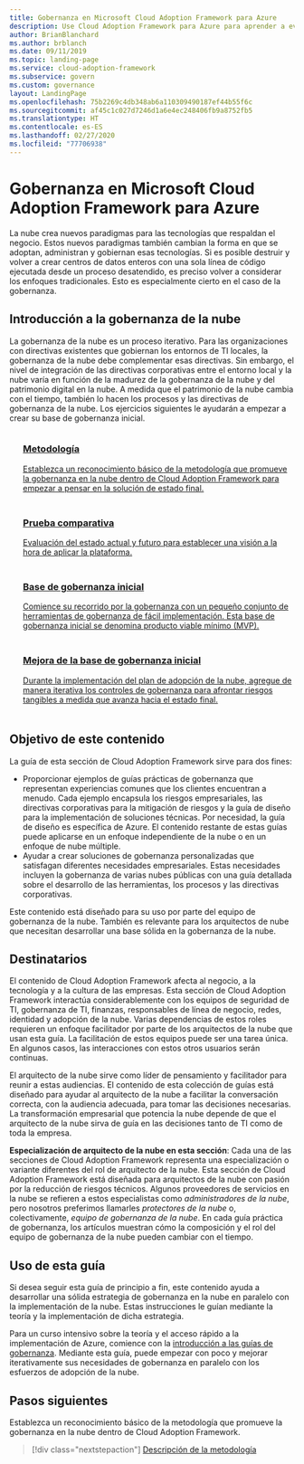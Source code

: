 ```yaml
---
title: Gobernanza en Microsoft Cloud Adoption Framework para Azure
description: Use Cloud Adoption Framework para Azure para aprender a evaluar directivas existentes, crear una base de gobernanza inicial y agregar de forma iterativa herramientas de gobernanza.
author: BrianBlanchard
ms.author: brblanch
ms.date: 09/11/2019
ms.topic: landing-page
ms.service: cloud-adoption-framework
ms.subservice: govern
ms.custom: governance
layout: LandingPage
ms.openlocfilehash: 75b2269c4db348ab6a110309490187ef44b55f6c
ms.sourcegitcommit: af45c1c027d7246d1a6e4ec248406fb9a8752fb5
ms.translationtype: HT
ms.contentlocale: es-ES
ms.lasthandoff: 02/27/2020
ms.locfileid: "77706938"
---
```

# <a name="governance-in-the-microsoft-cloud-adoption-framework-for-azure"></a>Gobernanza en Microsoft Cloud Adoption Framework para Azure

La nube crea nuevos paradigmas para las tecnologías que respaldan el negocio. Estos nuevos paradigmas también cambian la forma en que se adoptan, administran y gobiernan esas tecnologías. Si es posible destruir y volver a crear centros de datos enteros con una sola línea de código ejecutada desde un proceso desatendido, es preciso volver a considerar los enfoques tradicionales. Esto es especialmente cierto en el caso de la gobernanza.

## <a name="get-started-with-cloud-governance"></a>Introducción a la gobernanza de la nube

La gobernanza de la nube es un proceso iterativo. Para las organizaciones con directivas existentes que gobiernan los entornos de TI locales, la gobernanza de la nube debe complementar esas directivas. Sin embargo, el nivel de integración de las directivas corporativas entre el entorno local y la nube varía en función de la madurez de la gobernanza de la nube y del patrimonio digital en la nube. A medida que el patrimonio de la nube cambia con el tiempo, también lo hacen los procesos y las directivas de gobernanza de la nube. Los ejercicios siguientes le ayudarán a empezar a crear su base de gobernanza inicial.

<!-- markdownlint-disable MD033 -->

<ul class="panelContent cardsF">
    <li style="display: flex; flex-direction: column;">
        <a href="./methodology.md">
            <div class="cardSize">
                <div class="cardPadding" style="padding-bottom:10px;">
                    <div class="card" style="padding-bottom:10px;">
                        <div class="cardImageOuter">
                            <div class="cardImage">
                                <img alt="" src="../_images/icons/1.png" data-linktype="external">
                            </div>
                        </div>
                        <div class="cardText" style="padding-left:0px;">
                            <h3>Metodología</h3>
Establezca un reconocimiento básico de la metodología que promueve la gobernanza en la nube dentro de Cloud Adoption Framework para empezar a pensar en la solución de estado final.
                        </div>
                    </div>
                </div>
            </div>
        </a>
    </li>
    <li style="display: flex; flex-direction: column;">
        <a href="./benchmark.md">
            <div class="cardSize">
                <div class="cardPadding" style="padding-bottom:10px;">
                    <div class="card" style="padding-bottom:10px;">
                        <div class="cardImageOuter">
                            <div class="cardImage">
                                <img alt="" src="../_images/icons/2.png" data-linktype="external">
                            </div>
                        </div>
                        <div class="cardText" style="padding-left:0px;">
                            <h3>Prueba comparativa</h3>
Evaluación del estado actual y futuro para establecer una visión a la hora de aplicar la plataforma.
                        </div>
                    </div>
                </div>
            </div>
        </a>
    </li>
    <li style="display: flex; flex-direction: column;">
        <a href="./initial-foundation.md">
            <div class="cardSize">
                <div class="cardPadding" style="padding-bottom:10px;">
                    <div class="card" style="padding-bottom:10px;">
                        <div class="cardImageOuter">
                            <div class="cardImage">
                                <img alt="" src="../_images/icons/3.png" data-linktype="external">
                            </div>
                        </div>
                        <div class="cardText" style="padding-left:0px;">
                            <h3>Base de gobernanza inicial</h3>
Comience su recorrido por la gobernanza con un pequeño conjunto de herramientas de gobernanza de fácil implementación. Esta base de gobernanza inicial se denomina producto viable mínimo (MVP).
                        </div>
                    </div>
                </div>
            </div>
        </a>
    </li>
    <li style="display: flex; flex-direction: column;">
        <a href="./foundation-improvements.md">
            <div class="cardSize">
                <div class="cardPadding" style="padding-bottom:10px;">
                    <div class="card" style="padding-bottom:10px;">
                        <div class="cardImageOuter">
                            <div class="cardImage">
                                <img alt="" src="../_images/icons/4.png" data-linktype="external">
                            </div>
                        </div>
                        <div class="cardText" style="padding-left:0px;">
                            <h3>Mejora de la base de gobernanza inicial</h3>
Durante la implementación del plan de adopción de la nube, agregue de manera iterativa los controles de gobernanza para afrontar riesgos tangibles a medida que avanza hacia el estado final.
                        </div>
                    </div>
                </div>
            </div>
        </a>
    </li>
</ul>

<!-- markdownlint-enable MD033 -->

## <a name="objective-of-this-content"></a>Objetivo de este contenido

La guía de esta sección de Cloud Adoption Framework sirve para dos fines:

- Proporcionar ejemplos de guías prácticas de gobernanza que representan experiencias comunes que los clientes encuentran a menudo. Cada ejemplo encapsula los riesgos empresariales, las directivas corporativas para la mitigación de riesgos y la guía de diseño para la implementación de soluciones técnicas. Por necesidad, la guía de diseño es específica de Azure. El contenido restante de estas guías puede aplicarse en un enfoque independiente de la nube o en un enfoque de nube múltiple.
- Ayudar a crear soluciones de gobernanza personalizadas que satisfagan diferentes necesidades empresariales. Estas necesidades incluyen la gobernanza de varias nubes públicas con una guía detallada sobre el desarrollo de las herramientas, los procesos y las directivas corporativas.

Este contenido está diseñado para su uso por parte del equipo de gobernanza de la nube. También es relevante para los arquitectos de nube que necesitan desarrollar una base sólida en la gobernanza de la nube.

## <a name="intended-audience"></a>Destinatarios

El contenido de Cloud Adoption Framework afecta al negocio, a la tecnología y a la cultura de las empresas. Esta sección de Cloud Adoption Framework interactúa considerablemente con los equipos de seguridad de TI, gobernanza de TI, finanzas, responsables de línea de negocio, redes, identidad y adopción de la nube. Varias dependencias de estos roles requieren un enfoque facilitador por parte de los arquitectos de la nube que usan esta guía. La facilitación de estos equipos puede ser una tarea única. En algunos casos, las interacciones con estos otros usuarios serán continuas.

El arquitecto de la nube sirve como líder de pensamiento y facilitador para reunir a estas audiencias. El contenido de esta colección de guías está diseñado para ayudar al arquitecto de la nube a facilitar la conversación correcta, con la audiencia adecuada, para tomar las decisiones necesarias. La transformación empresarial que potencia la nube depende de que el arquitecto de la nube sirva de guía en las decisiones tanto de TI como de toda la empresa.

**Especialización de arquitecto de la nube en esta sección**: Cada una de las secciones de Cloud Adoption Framework representa una especialización o variante diferentes del rol de arquitecto de la nube. Esta sección de Cloud Adoption Framework está diseñada para arquitectos de la nube con pasión por la reducción de riesgos técnicos. Algunos proveedores de servicios en la nube se refieren a estos especialistas como *administradores de la nube*, pero nosotros preferimos llamarles *protectores de la nube* o, colectivamente, *equipo de gobernanza de la nube*. En cada guía práctica de gobernanza, los artículos muestran cómo la composición y el rol del equipo de gobernanza de la nube pueden cambiar con el tiempo.

## <a name="use-this-guide"></a>Uso de esta guía

Si desea seguir esta guía de principio a fin, este contenido ayuda a desarrollar una sólida estrategia de gobernanza en la nube en paralelo con la implementación de la nube. Estas instrucciones le guían mediante la teoría y la implementación de dicha estrategia.

Para un curso intensivo sobre la teoría y el acceso rápido a la implementación de Azure, comience con la [introducción a las guías de gobernanza](./guides/index.md). Mediante esta guía, puede empezar con poco y mejorar iterativamente sus necesidades de gobernanza en paralelo con los esfuerzos de adopción de la nube.

## <a name="next-steps"></a>Pasos siguientes

Establezca un reconocimiento básico de la metodología que promueve la gobernanza en la nube dentro de Cloud Adoption Framework.

> [!div class="nextstepaction"]
> [Descripción de la metodología](./methodology.md)
